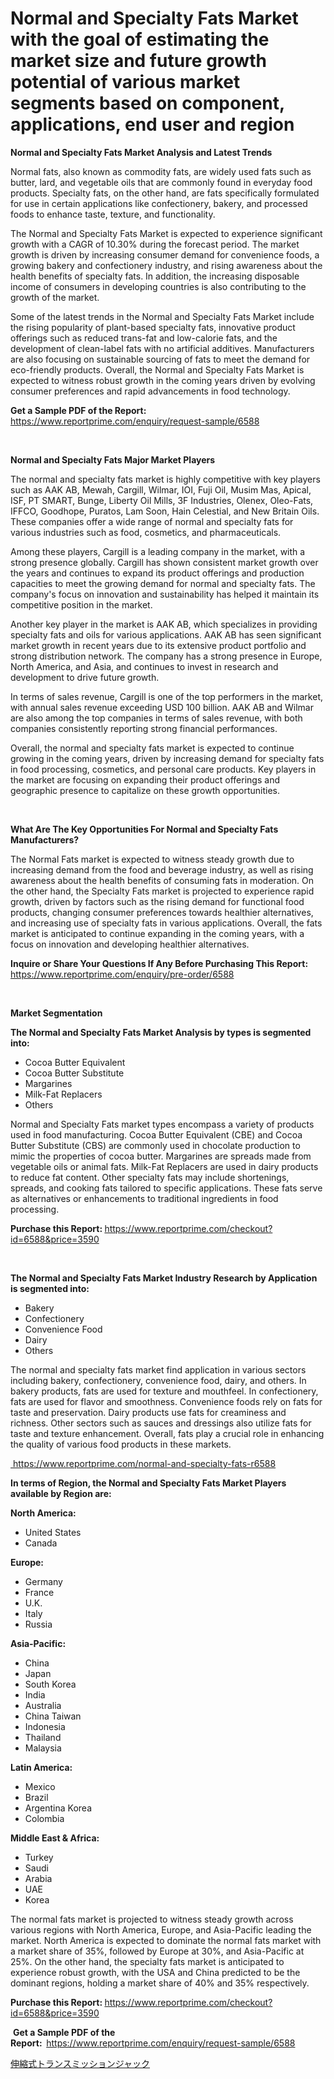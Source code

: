 <p><h1>Normal and Specialty Fats Market with the goal of estimating the market size and future growth potential of various market segments based on component, applications, end user and region</h1></p><p><strong>Normal and Specialty Fats Market Analysis and Latest Trends</strong></p>
<p><p>Normal fats, also known as commodity fats, are widely used fats such as butter, lard, and vegetable oils that are commonly found in everyday food products. Specialty fats, on the other hand, are fats specifically formulated for use in certain applications like confectionery, bakery, and processed foods to enhance taste, texture, and functionality.</p><p>The Normal and Specialty Fats Market is expected to experience significant growth with a CAGR of 10.30% during the forecast period. The market growth is driven by increasing consumer demand for convenience foods, a growing bakery and confectionery industry, and rising awareness about the health benefits of specialty fats. In addition, the increasing disposable income of consumers in developing countries is also contributing to the growth of the market.</p><p>Some of the latest trends in the Normal and Specialty Fats Market include the rising popularity of plant-based specialty fats, innovative product offerings such as reduced trans-fat and low-calorie fats, and the development of clean-label fats with no artificial additives. Manufacturers are also focusing on sustainable sourcing of fats to meet the demand for eco-friendly products. Overall, the Normal and Specialty Fats Market is expected to witness robust growth in the coming years driven by evolving consumer preferences and rapid advancements in food technology.</p></p>
<p><strong>Get a Sample PDF of the Report:&nbsp;</strong> <a href="https://www.reportprime.com/enquiry/request-sample/6588">https://www.reportprime.com/enquiry/request-sample/6588</a></p>
<p>&nbsp;</p>
<p><strong>Normal and Specialty Fats Major Market Players</strong></p>
<p><p>The normal and specialty fats market is highly competitive with key players such as AAK AB, Mewah, Cargill, Wilmar, IOI, Fuji Oil, Musim Mas, Apical, ISF, PT SMART, Bunge, Liberty Oil Mills, 3F Industries, Olenex, Oleo-Fats, IFFCO, Goodhope, Puratos, Lam Soon, Hain Celestial, and New Britain Oils. These companies offer a wide range of normal and specialty fats for various industries such as food, cosmetics, and pharmaceuticals.</p><p>Among these players, Cargill is a leading company in the market, with a strong presence globally. Cargill has shown consistent market growth over the years and continues to expand its product offerings and production capacities to meet the growing demand for normal and specialty fats. The company's focus on innovation and sustainability has helped it maintain its competitive position in the market.</p><p>Another key player in the market is AAK AB, which specializes in providing specialty fats and oils for various applications. AAK AB has seen significant market growth in recent years due to its extensive product portfolio and strong distribution network. The company has a strong presence in Europe, North America, and Asia, and continues to invest in research and development to drive future growth.</p><p>In terms of sales revenue, Cargill is one of the top performers in the market, with annual sales revenue exceeding USD 100 billion. AAK AB and Wilmar are also among the top companies in terms of sales revenue, with both companies consistently reporting strong financial performances.</p><p>Overall, the normal and specialty fats market is expected to continue growing in the coming years, driven by increasing demand for specialty fats in food processing, cosmetics, and personal care products. Key players in the market are focusing on expanding their product offerings and geographic presence to capitalize on these growth opportunities.</p></p>
<p>&nbsp;</p>
<p><strong>What Are The Key Opportunities For Normal and Specialty Fats Manufacturers?</strong></p>
<p><p>The Normal Fats market is expected to witness steady growth due to increasing demand from the food and beverage industry, as well as rising awareness about the health benefits of consuming fats in moderation. On the other hand, the Specialty Fats market is projected to experience rapid growth, driven by factors such as the rising demand for functional food products, changing consumer preferences towards healthier alternatives, and increasing use of specialty fats in various applications. Overall, the fats market is anticipated to continue expanding in the coming years, with a focus on innovation and developing healthier alternatives.</p></p>
<p><strong>Inquire or Share Your Questions If Any Before Purchasing This Report:</strong> <a href="https://www.reportprime.com/enquiry/pre-order/6588">https://www.reportprime.com/enquiry/pre-order/6588</a></p>
<p>&nbsp;</p>
<p><strong>Market Segmentation</strong></p>
<p><strong>The Normal and Specialty Fats Market Analysis by types is segmented into:</strong></p>
<p><ul><li>Cocoa Butter Equivalent</li><li>Cocoa Butter Substitute</li><li>Margarines</li><li>Milk-Fat Replacers</li><li>Others</li></ul></p>
<p><p>Normal and Specialty Fats market types encompass a variety of products used in food manufacturing. Cocoa Butter Equivalent (CBE) and Cocoa Butter Substitute (CBS) are commonly used in chocolate production to mimic the properties of cocoa butter. Margarines are spreads made from vegetable oils or animal fats. Milk-Fat Replacers are used in dairy products to reduce fat content. Other specialty fats may include shortenings, spreads, and cooking fats tailored to specific applications. These fats serve as alternatives or enhancements to traditional ingredients in food processing.</p></p>
<p><strong>Purchase this Report:&nbsp;</strong><a href="https://www.reportprime.com/checkout?id=6588&price=3590">https://www.reportprime.com/checkout?id=6588&price=3590</a></p>
<p>&nbsp;</p>
<p><strong>The Normal and Specialty Fats Market Industry Research by Application is segmented into:</strong></p>
<p><ul><li>Bakery</li><li>Confectionery</li><li>Convenience Food</li><li>Dairy</li><li>Others</li></ul></p>
<p><p>The normal and specialty fats market find application in various sectors including bakery, confectionery, convenience food, dairy, and others. In bakery products, fats are used for texture and mouthfeel. In confectionery, fats are used for flavor and smoothness. Convenience foods rely on fats for taste and preservation. Dairy products use fats for creaminess and richness. Other sectors such as sauces and dressings also utilize fats for taste and texture enhancement. Overall, fats play a crucial role in enhancing the quality of various food products in these markets.</p></p>
<p><a href="https://www.reportprime.com/normal-and-specialty-fats-r6588">&nbsp;https://www.reportprime.com/normal-and-specialty-fats-r6588</a></p>
<p><strong>In terms of Region, the Normal and Specialty Fats Market Players available by Region are:</strong></p>
<p>
    <p> <strong> North America: </strong>
        <ul>
            <li>United States</li>
            <li>Canada</li>
        </ul>
        </p> 
    <p> <strong> Europe: </strong>
        <ul>
            <li>Germany</li>
            <li>France</li>
            <li>U.K.</li>
            <li>Italy</li>
            <li>Russia</li>
        </ul>
        </p> 
    <p> <strong> Asia-Pacific: </strong>
        <ul>
            <li>China</li>
            <li>Japan</li>
            <li>South Korea</li>
            <li>India</li>
            <li>Australia</li>
            <li>China Taiwan</li>
            <li>Indonesia</li>
            <li>Thailand</li>
            <li>Malaysia</li>
        </ul>
        </p> 
    <p> <strong> Latin America: </strong>
        <ul>
            <li>Mexico</li>
            <li>Brazil</li>
            <li>Argentina Korea</li>
            <li>Colombia</li>
        </ul>
        </p> 
    <p> <strong> Middle East & Africa: </strong>
        <ul>
            <li>Turkey</li>
            <li>Saudi</li>
            <li>Arabia</li>
            <li>UAE</li>
            <li>Korea</li>
        </ul>
    </p>
    </p>
<p><p>The normal fats market is projected to witness steady growth across various regions with North America, Europe, and Asia-Pacific leading the market. North America is expected to dominate the normal fats market with a market share of 35%, followed by Europe at 30%, and Asia-Pacific at 25%. On the other hand, the specialty fats market is anticipated to experience robust growth, with the USA and China predicted to be the dominant regions, holding a market share of 40% and 35% respectively.</p></p>
<p><strong>Purchase this Report: </strong><a href="https://www.reportprime.com/checkout?id=6588&price=3590">https://www.reportprime.com/checkout?id=6588&price=3590</a></p>
<p>&nbsp;<strong>Get a Sample PDF of the Report:&nbsp;&nbsp;</strong><a href="https://www.reportprime.com/enquiry/request-sample/6588">https://www.reportprime.com/enquiry/request-sample/6588</a></p>
<p><strong></strong></p>
<p><p><a href="https://medium.com/@kaiyaahoney54645/%E3%83%86%E3%83%AC%E3%82%B9%E3%82%B3%E3%83%BC%E3%83%94%E3%83%B3%E3%82%B0%E3%83%88%E3%83%A9%E3%83%B3%E3%82%B9%E3%83%9F%E3%83%83%E3%82%B7%E3%83%A7%E3%83%B3%E3%82%B8%E3%83%A3%E3%83%83%E3%82%AF%E3%81%AE%E5%B8%82%E5%A0%B4%E8%AA%BF%E6%9F%BB%E3%83%AC%E3%83%9D%E3%83%BC%E3%83%88-%E3%81%9D%E3%81%AE%E6%AD%B4%E5%8F%B2%E3%81%A82031%E5%B9%B4%E3%81%BE%E3%81%A7%E3%81%AE%E4%BA%88%E6%B8%AC-559dacb030b3">伸縮式トランスミッションジャック</a></p></p>